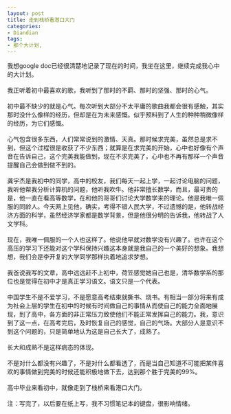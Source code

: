```yaml
---
layout: post
title: 走到栈桥看港口大门
categories:
- Diandian
tags:
- 那个大计划, 
---
```

我想google doc已经很清楚地记录了现在的时间，我坐在这里，继续完成我心中的大计划。
<br />
<br />我正听着初中最喜欢的歌，我听到了那时的不羁、那时的坚强、那时的心气。
<br />
<br />初中最不缺少的就是心气。每次听到大部分不太平庸的歌曲我都会很有感触，其实那时没什么像样的经历，但却是在为未来感慨。似乎预料到了人生的种种稍微像样的经历，为它们感慨。
<br />
<br />心气包含很多东西，人们常常说到的激情、天真。那时候求完美，虽然总是求不到，但这个过程很是收获了不少东西；就算是在求完美的开始，心中也好像有个声音在告诉自己，这个完美我能做到，现在不求完美了，心中也不再有那样一个声音提醒自己会做到做不到的。
<br />
<br />龚宇杰是我初中的同学，高中的校友，我们每天一起上学，一起讨论电脑的问题，我听他帮我分析计算机的问题，他听我吹牛。他非常擅长数学，而且，最可贵的 是，他一直在看高等数学，在和他的哥哥们讨论大学数学来的理论。他是我唯一佩服的同龄人。今天网上见他，确实，考得不错人民大学，不过遗憾的是，他转战经 济方面的科学，虽然经济学家都是数学背景，但是他很分明的告诉我，他转战了人文学科。
<br />
<br />现在，我唯一佩服的一个人也这样了。他说他早就对数学没有兴趣了。也许在这个高压的学习下还能对这个学科保持兴趣这本身就是我自己的一个美好的想象。我想想，我们会是李开复的大学同学那样执着地追求梦想。
<br />
<br />我爸说我写的文章，高中远远赶不上初中，荷笠感觉她自己也是，清华数学系的那位也是觉得在初中才是真正学习语文。语文只是一个代表。
<br />
<br />中国学生不是不爱学习，不是愿意高考结束就撕书、烧书。有相当一部分将来有成为社会上层的学生在初中的时候有时间做自己的事情从而使自己的能力全面地展 现，到了高中，各方面的非正常压力致使他们不能正常发挥自己的能力。我，意识到了这一点，在高考完后，及时恢复自己的感觉，自己的气场。大部分人是意识不 到这个问题的，只是简单地认为这是自己长大了，成熟了。
<br />
<br />长大和成熟不是这样病态的体现。
<br />
<br />不是对什么都没有兴趣了，不是对什么都看透了，而是当自己知道不可能把某件喜欢的事情做到完美的时候还能积极地做下去，达到那个胜于完美的99%。
<br />
<br />高中毕业来看初中，就像走到了栈桥来看港口大门。
<br />
<br />注：写完了，以后要在纸上写，我不习惯笔记本的键盘，很影响情绪。